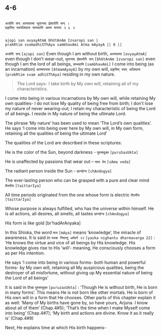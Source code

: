 ## 4-6


```shloka-sa

अजोपि सन् अव्ययात्मा भूतानाम् ईश्वरोपि सन् ।
प्रकृतिम् स्वमधिष्ठाय सम्भवामि आत्म मायया ॥ ६ ॥

```
```shloka-sa-hk

ajopi san avyayAtmA bhUtAnAm Izvaropi san |
prakRtim svamadhiSThAya sambhavAmi Atma mAyayA || 6 ||

```
`अजोपि सन्` `[ajopi san]` Even though I am without birth, `अव्ययात्मा` `[avyayAtmA]` even though I don’t wear-out, `भूतानाम् ईश्वरोपि सन्` `[bhUtAnAm Izvaropi san]` even though I am the lord of all beings, `सम्भवामि` `[sambhavAmi]` I come into being (as an incarnation) `आत्ममायया` `[AtmamAyayA]` by my own will, `प्रकृतिम् स्वम् अधिष्ठाय` `[prakRtim svam adhiSThAya]` residing in my own nature.


<a name='applnote_75'></a>
> The Lord says- I take birth by My own will, retaining all of my characteristics.



I come into being in various incarnations by My own will, while retaining My own qualities- I do not lose My quality of being free from birth; I don’t lose my nature of never wearing-out; I retain my characteristic of being the Lord of all beings. I reside in My nature of being the ultimate Lord. 

The phrase ‘My nature’ has been used to mean ‘The Lord’s own qualities’. He says ‘I come into being over here by My own will, in My own form, retaining all the qualities of being the ultimate Lord’

The qualities of the Lord are described in these scriptures:

He is the color of the Sun, beyond darkness - 
`पुरुषसूक्त` `[puruSasUkta]`

He is unaffected by passions that wear out – 
`साम वेद` `[sAma veda]`

The radiant person inside the Sun - 
`छान्दोग्य` `[chAndogya]`

The ever-lasting person who can be grasped with a pure and clear mind 
`तैत्तरीय` `[taittarIya]`

All time periods originated from the one whose form is electric 
`तैत्तरीय` `[taittarIya]`

Whose purpose is always fulfilled, who has the universe within himself. He is all actions, all desires, all smells, all tastes 
`छान्दोग्य` `[chAndogya]`

His form is like gold [br’hadArAnyaka]

In this Shloka, the word 
`माय` `[mAya]`
 means ‘knowledge’, the miracle of awareness. It is said in 
`यस्क निघन्तु धर्मवर्ग २२` `[yaska nighantu dharmavarga 22]` :
 ‘He knows the virtue and vice of all beings by His knowledge. His knowledge gives rise to His ‘will’- meaning, He consciously chooses a form as per His intention.

He says ‘I come into being in various forms- both human and powerful forms- by My own will, retaining all My auspicious qualities, being the destroyer of all misfortune, without giving up My essential nature of being the Lord of all beings’

It is said in the 
`पुरुशसूक्त` `[puruzasUkta]` :
 ‘Though He is without birth, He is born in many forms’. This means He is not born like other mortals. He is born of His own will in a form that He chooses. Other parts of this chapter explain it as well: ‘Many of My births have gone by, so have yours, Arjuna. I know about all of them’ (Chap.4#5); ‘That’s the time when I make Myself come into being’ (Chap.4#7); ‘My birth and actions are divine. Know it as it really is’ (Chap.4#9)

Next, He explains time at which His birth happens-


